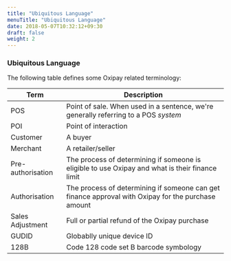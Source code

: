 ```yaml
---
title: "Ubiquitous Language"
menuTitle: "Ubiquitous Language"
date: 2018-05-07T10:32:12+09:30
draft: false
weight: 2
---
```


<h3>Ubiquitous Language</h3>

The following table defines some Oxipay related terminology:

Term | Description
----------|----------
POS | Point of sale. When used in a sentence, we're generally referring to a POS *system*
POI | Point of interaction
Customer | A buyer
Merchant | A retailer/seller
Pre-authorisation | The process of determining if someone is eligible to use Oxipay and what is their finance limit
Authorisation | The process of determining if someone can get finance approval with Oxipay for the purchase amount
Sales Adjustment | Full or partial refund of the Oxipay purchase
GUDID | Globablly unique device ID
128B | Code 128 code set B barcode symbology
